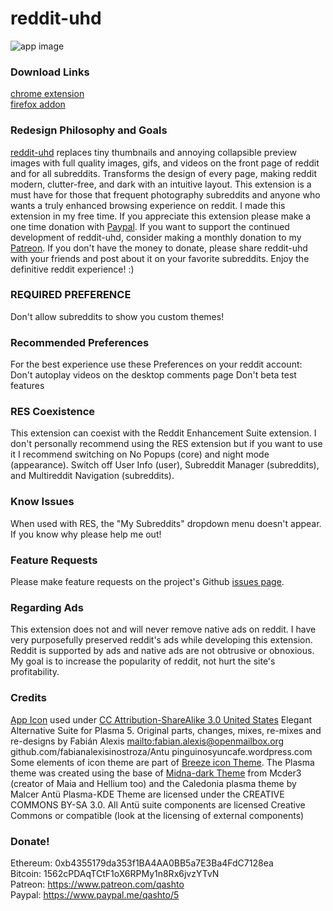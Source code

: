 # reddit-uhd

![app image ](https://upload.wikimedia.org/wikipedia/commons/thumb/a/ae/Antu_reddit.svg/512px-Antu_reddit.svg.png)

### Download Links

[chrome extension](https://chrome.google.com/webstore/detail/reddit-uhd/lbgicmachmkfbkbldccboimfplmemfip?hl=en-US)  
[firefox addon](https://addons.mozilla.org/en-US/firefox/addon/reddit-uhd/)

### Redesign Philosophy and Goals

[reddit-uhd](https://github.com/quinton-ashley/reddit-uhd) replaces tiny thumbnails and annoying collapsible preview images with full quality images, gifs, and videos on the front page of reddit and for all subreddits.  Transforms the design of every page, making reddit modern, clutter-free, and dark with an intuitive layout.  This extension is a must have for those that frequent photography subreddits and anyone who wants a truly enhanced browsing experience on reddit.  I made this extension in my free time.  If you appreciate this extension please make a one time donation with [Paypal](https://www.paypal.me/qashto/5).  If you want to support the continued development of reddit-uhd, consider making a monthly donation to my [Patreon](https://www.patreon.com/qashto).  If you don't have the money to donate, please share reddit-uhd with your friends and post about it on your favorite subreddits.  Enjoy the definitive reddit experience! :)

### REQUIRED PREFERENCE

Don't allow subreddits to show you custom themes!

### Recommended Preferences

For the best experience use these Preferences on your reddit account:
Don't autoplay videos on the desktop comments page
Don't beta test features

### RES Coexistence

This extension can coexist with the Reddit Enhancement Suite extension.  I don't personally recommend using the RES extension but if you want to use it I recommend switching on No Popups (core) and night mode (appearance).  Switch off User Info (user), Subreddit Manager (subreddits), and Multireddit Navigation (subreddits).

### Know Issues

When used with RES, the "My Subreddits" dropdown menu doesn't appear.  If you know why please help me out!

### Feature Requests

Please make feature requests on the project's Github [issues page](https://github.com/quinton-ashley/reddit-uhd/issues).

### Regarding Ads

This extension does not and will never remove native ads on reddit.  I have very purposefully preserved reddit's ads while developing this extension.  Reddit is supported by ads and native ads are not obtrusive or obnoxious.  My goal is to increase the popularity of reddit, not hurt the site's profitability.

### Credits

[App Icon](https://commons.wikimedia.org/wiki/File:Antu_reddit.svg) used under [CC Attribution-ShareAlike 3.0 United States](https://creativecommons.org/licenses/by-sa/3.0/us/)
Elegant Alternative Suite for Plasma 5.
Original parts, changes, mixes, re-mixes and re-designs by Fabián Alexis <mailto:fabian.alexis@openmailbox.org> github.com/fabianalexisinostroza/Antu pinguinosyuncafe.wordpress.com
Some elements of icon theme are part of [Breeze icon Theme](github.com/NitruxSA/breeze-icon-theme).
The Plasma theme was created using the base of [Midna-dark Theme](github.com/KaOSx/midna) from Mcder3 (creator of Maia and Hellium too) and the Caledonia plasma theme by Malcer
Antü Plasma-KDE Theme are licensed under the CREATIVE COMMONS BY-SA 3.0.
All Antü suite components are licensed Creative Commons or compatible (look at the licensing of external components)

### Donate!

Ethereum: 0xb4355179da353f1BA4AA0BB5a7E3Ba4FdC7128ea  
Bitcoin: 1562cPDAqTCtF1oX6RPMy1n8Rx6jvzYTvN  
Patreon: <https://www.patreon.com/qashto>  
Paypal: <https://www.paypal.me/qashto/5>
